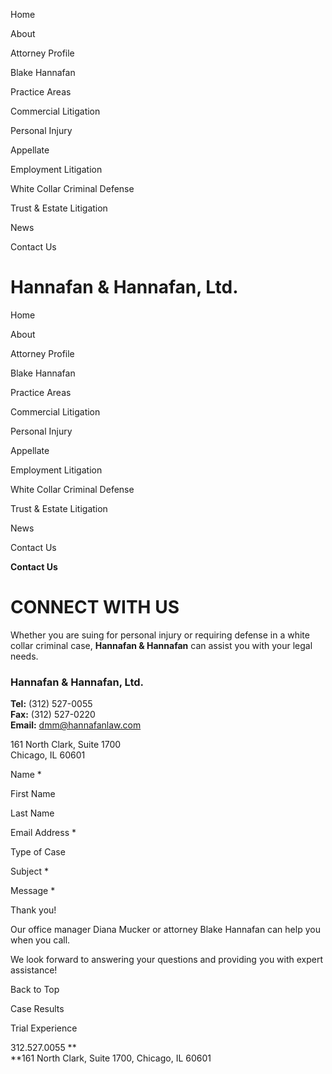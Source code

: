 Home

About

Attorney Profile

Blake Hannafan

Practice Areas

Commercial Litigation

Personal Injury

Appellate

Employment Litigation

White Collar Criminal Defense

Trust & Estate Litigation

News

Contact Us

# Hannafan & Hannafan, Ltd.

Home

About

Attorney Profile

Blake Hannafan

Practice Areas

Commercial Litigation

Personal Injury

Appellate

Employment Litigation

White Collar Criminal Defense

Trust & Estate Litigation

News

Contact Us

**Contact Us**



# CONNECT WITH US

Whether you are suing for personal injury or requiring defense in a white
collar criminal case, **Hannafan & Hannafan** can assist you with your legal
needs.





### **Hannafan & Hannafan, Ltd.**

 **Tel:**   (312) 527-0055  
 **Fax:** (312) 527-0220  
 **Email:**   dmm@hannafanlaw.com﻿



161 North Clark, Suite 1700  
Chicago, IL  60601



Name *

First Name

Last Name

Email Address *

Type of Case

Subject *

Message *

Thank you!



Our office manager Diana Mucker or attorney Blake Hannafan can help you when
you call.

We look forward to answering your questions and providing you with expert
assistance!



Back to Top

Case Results

Trial Experience

312.527.0055 **  
**161 North Clark, Suite 1700, Chicago, IL 60601


